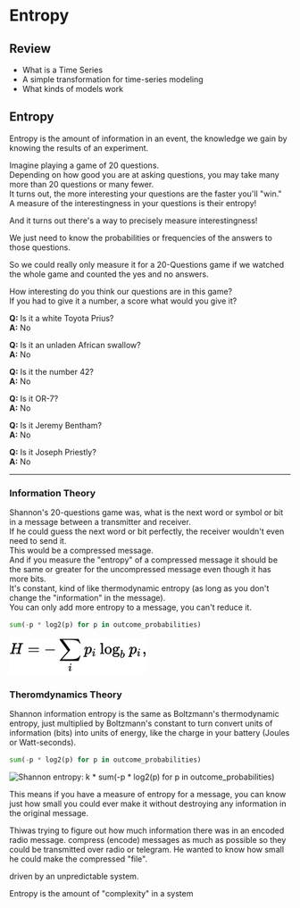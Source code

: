 # Entropy

## Review

* What is a Time Series
* A simple transformation for time-series modeling
* What kinds of models work

## Entropy

Entropy is the amount of information in an event, the knowledge we gain by knowing the results of an experiment.

Imagine playing a game of 20 questions.  
Depending on how good you are at asking questions, you may take many more than 20 questions or many fewer.  
It turns out, the more interesting your questions are the faster you'll "win."  
A measure of the interestingness in your questions is their entropy!  

And it turns out there's a way to precisely measure interestingness!

We just need to know the probabilities or frequencies of the answers to those questions.  

So we could really only measure it for a 20-Questions game if we watched the whole game and counted the yes and no answers.  

How interesting do you think our questions are in this game?  
If you had to give it a number, a score what would you give it?  

**Q:** Is it a white Toyota Prius?  
**A:** No  

**Q:** Is it an unladen African swallow?  
**A:** No 

**Q:** Is it the number 42?  
**A:** No  

**Q:** Is it OR-7?  
**A:** No  

**Q:** Is it Jeremy Bentham?  
**A:** No  

**Q:** Is it Joseph Priestly?  
**A:** No  

  




----

### Information Theory

Shannon's 20-questions game was, what is the next word or symbol or bit in a message between a transmitter and receiver.  
If he could guess the next word or bit perfectly, the receiver wouldn't even need to send it.  
This would be a compressed message.  
And if you measure the "entropy" of a compressed message it should be the same or greater for the uncompressed message even though it has more bits.  
It's constant, kind of like thermodynamic entropy (as long as you don't change the "information" in the message).  
You can only add more entropy to a message, you can't reduce it.  

```python
sum(-p * log2(p) for p in outcome_probabilities)
```

![Shannon entropy: sum(-p * log2(p) for p in outcome_probabilities)](../shared-resources/entropy_shannon.svg "Shannon Information Entropy")

### Theromdynamics Theory

Shannon information entropy is the same as Boltzmann's thermodynamic entropy, just multiplied by Boltzmann's constant to turn convert units of information (bits) into units of energy, like the charge in your battery (Joules or Watt-seconds).  

```python
sum(-p * log2(p) for p in outcome_probabilities)
```

![Shannon entropy: k * sum(-p * log2(p) for p in outcome_probabilities)](../shared-resources/entropy_boltzman.svg "Boltzman Theromdynamics Entropy")

This means if you have a measure of entropy for a message, you can know just how small you could ever make it without destroying any information in the original message.

Thiwas trying to figure out how much information there was in an encoded radio message.
compress (encode) messages as much as possible so they could be transmitted over radio or telegram.
He wanted to know how small he could make the compressed "file".


driven by an unpredictable system.

Entropy is the amount of "complexity" in a system